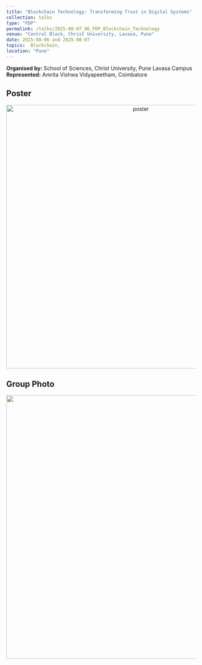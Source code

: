 ```yaml
---
title: "Blockchain Technology: Transforming Trust in Digital Systems"
collection: talks
type: "FDP"
permalink: /talks/2025-08-07_06_FDP_Blockchain_Technology
venue: "Central Block, Christ University, Lavasa, Pune"
date: 2025-08-06 and 2025-08-07
topics:  Blockchain, 
location: "Pune"
---
```


**Organised by:** School of Sciences, Christ University, Pune Lavasa Campus <br/>
**Represented:** Amrita Vishwa Vidyapeetham, Coimbatore <br/>

Poster
---
<p align="center">
   <img src="https://ramagururadhakrishnan.github.io/images/2025_Aug_Christ_FDP.jpg" alt="poster" width="700" />
</p>

Group Photo
--- 
<p align="center">
   <img src="https://ramagururadhakrishnan.github.io/images/2025_Aug_Christ_FDP.jpg" poster="group pic" width="700" />
</p>
